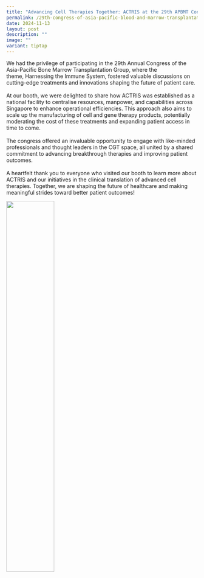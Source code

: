 ```yaml
---
title: "Advancing Cell Therapies Together: ACTRIS at the 29th APBMT Congress"
permalink: /29th-congress-of-asia-pacific-blood-and-marrow-transplantation-group/
date: 2024-11-13
layout: post
description: ""
image: ""
variant: tiptap
---
```

<p>We had the privilege of participating in the 29th Annual Congress of the
Asia-Pacific Bone Marrow Transplantation Group, where the theme,&nbsp;Harnessing
the Immune System, fostered valuable discussions on cutting-edge treatments
and innovations shaping the future of patient care.
<br>
<br>At our booth, we were delighted to share how ACTRIS was established as
a national facility to centralise resources, manpower, and capabilities
across Singapore to enhance operational efficiencies. This approach also
aims to scale up the manufacturing of cell and gene therapy products, potentially
moderating the cost of these treatments and expanding patient access in
time to come.
<br>
<br>The congress offered an invaluable opportunity to engage with like-minded
professionals and thought leaders in the CGT space, all united by a shared
commitment to advancing breakthrough therapies and improving patient outcomes.
<br>
<br>A heartfelt thank you to everyone who visited our booth to learn more
about ACTRIS and our initiatives in the clinical translation of advanced
cell therapies. Together, we are shaping the future of healthcare and making
meaningful strides toward better patient outcomes!</p>
<p></p>
<div class="isomer-image-wrapper">
<img style="width: 50%;" height="auto" width="100%" alt="" src="/images/Newsroom &amp; Events/Events/29th_APBMT_Photo_Collage.png">
</div>
<p></p>